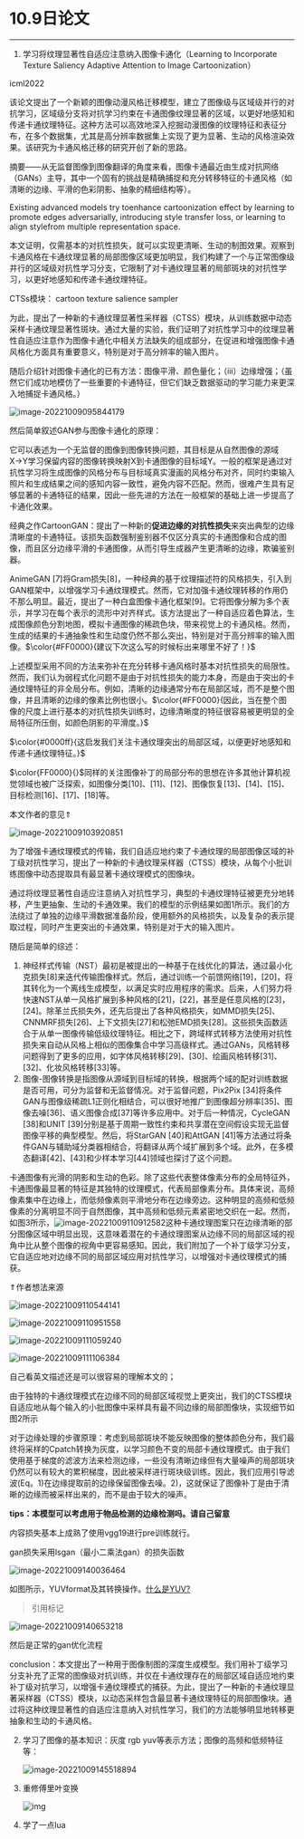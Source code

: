 # 10.9日论文 

---



1. 学习将纹理显著性自适应注意纳入图像卡通化（Learning to Incorporate Texture Saliency Adaptive Attention to Image Cartoonization）

icml2022

该论文提出了一个新颖的图像动漫风格迁移模型，建立了图像级与区域级并行的对抗学习，区域级分支将对抗学习约束在卡通图像纹理显著的区域，以更好地感知和传递卡通纹理特征。这种方法可以高效地深入挖掘动漫图像的纹理特征和表征分布，在多个数据集，尤其是高分辨率数据集上实现了更为显著、生动的风格渲染效果。该研究为卡通风格迁移的研究开创了新的思路。



摘要——从无监督图像到图像翻译的角度来看，图像卡通最近由生成对抗网络（GANs）主导，其中一个固有的挑战是精确捕捉和充分转移特征的卡通风格（如清晰的边缘、平滑的色彩阴影、抽象的精细结构等）。

Existing advanced models try toenhance cartoonization effect by learning to promote edges adversarially, introducing style transfer loss, or learning to align stylefrom multiple representation space.

本文证明，仅需基本的对抗性损失，就可以实现更清晰、生动的制图效果。观察到卡通风格在卡通纹理显著的局部图像区域更加明显，我们构建了一个与正常图像级并行的区域级对抗性学习分支，它限制了对卡通纹理显著的局部斑块的对抗性学习，以更好地感知和传递卡通纹理特征。

CTSs模块： cartoon texture salience sampler

为此，提出了一种新的卡通纹理显著性采样器（CTSS）模块，从训练数据中动态采样卡通纹理显著性斑块。通过大量的实验，我们证明了对抗性学习中的纹理显著性自适应注意作为图像卡通化中相关方法缺失的组成部分，在促进和增强图像卡通风格化方面具有重要意义，特别是对于高分辨率的输入图片。

随后介绍针对图像卡通化的已有方法：图像平滑、颜色量化；（iii）边缘增强；（虽然它们成功地模仿了一些重要的卡通特征，但它们缺乏数据驱动的学习能力来更深入地捕捉卡通风格。）

![image-20221009095844179](C:\Users\lzhrt\AppData\Roaming\Typora\typora-user-images\image-20221009095844179.png)

然后简单叙述GAN参与图像卡通化的原理：

它可以表述为一个无监督的图像到图像转换问题，其目标是从自然图像的源域X→Y学习保留内容的图像转换映射X到卡通图像的目标域Y。一般的框架是通过对抗性学习将生成图像的风格分布与目标域真实漫画的风格分布对齐，同时约束输入照片和生成结果之间的感知内容一致性，避免内容不匹配。然而，很难产生具有足够显著的卡通特征的结果，因此一些先进的方法在一般框架的基础上进一步提高了卡通化效果。

经典之作CartoonGAN：提出了一种新的**促进边缘的对抗性损失**来突出典型的边缘清晰度的卡通特征。该损失函数强制鉴别器不仅区分真实的卡通图像和合成的图像，而且区分边缘平滑的卡通图像，从而引导生成器产生更清晰的边缘，欺骗鉴别器。

AnimeGAN [7]将Gram损失[8]，一种经典的基于纹理描述符的风格损失，引入到GAN框架中，以增强学习卡通纹理模式。然而，它对加强卡通纹理转移的作用仍不那么明显。最近，提出了一种白盒图像卡通化框架[9]。它将图像分解为多个表示，并学习在每个表示的流形中对齐样式。该方法提出了一种自适应着色算法，生成图像颜色分割地图，模拟卡通图像的稀疏色块，带来视觉上的卡通风格。然而，生成的结果的卡通抽象性和生动度仍然不那么突出，特别是对于高分辨率的输入图像。$\color{#FF0000}{建议下次这么写的时候标出来哪里不好了！}$



上述模型采用不同的方法来弥补在充分转移卡通风格时基本对抗性损失的局限性。然而，我们认为弱程式化问题不是由于对抗性损失的能力本身，而是由于突出的卡通纹理特征的非全局分布。例如，清晰的边缘通常分布在局部区域，而不是整个图像，并且清晰的边缘的像素比例也很小。$\color{#FF0000}{因此，当在整个图像的尺度上进行基本的对抗性损失训练时，边缘清晰度的特征很容易被更明显的全局特征所压倒，如颜色阴影的平滑度。}$

$\color{#0000ff}{这启发我们关注卡通纹理突出的局部区域，以便更好地感知和传递卡通纹理特征。}$

$\color{FF0000}{}$​同样的关注图像补丁的局部分布的思想在许多其他计算机视觉领域也被广泛探索，如图像分类[10]、[11]、[12]、图像恢复[13]、[14]、[15]、目标检测[16]、[17]、[18]等。

本文作者的意见$\Uparrow$





![image-20221009103920851](C:\Users\lzhrt\AppData\Roaming\Typora\typora-user-images\image-20221009103920851.png)

为了增强卡通纹理模式的传输，我们自适应地约束了卡通纹理的局部图像区域的补丁级对抗性学习，提出了一种新的卡通纹理采样器（CTSS）模块，从每个小批训练图像中动态提取具有最显著卡通纹理模式的图像块。

通过将纹理显著性自适应注意纳入对抗性学习，典型的卡通纹理特征被更充分地转移，产生更抽象、生动的卡通效果。我们的模型的示例结果如图1所示。我们的方法绕过了单独的边缘平滑数据准备阶段，使用额外的风格损失，以及复杂的表示提取过程，同时产生更突出的卡通效果，特别是对于大的输入图片。



随后是简单的综述：

1. 神经样式传输（NST）最初是被提出的一种基于在线优化的算法，通过最小化克损失[8]来迭代传输图像样式。然后，通过训练一个前馈网络[19]，[20]，将其转化为一个离线生成模型，以满足实时应用程序的需求。后来，人们努力将快速NST从单一风格扩展到多种风格的[21]，[22]，甚至是任意风格的[23]，[24]。除革兰氏损失外，还先后提出了各种风格损失，如MMD损失[25]、CNNMRF损失[26]、上下文损失[27]和松弛EMD损失[28]。这些损失函数适合于从单一图像传输低级纹理特征。相比之下，跨域样式转移方法使用对抗性损失来自动从风格上相似的图像集合中学习高级样式。通过GANs，风格转移问题得到了更多的应用，如字体风格转移[29]、[30]、绘画风格转移[31]、[32]、化妆风格转移[33]等。
2. 图像-图像转换是指图像从源域到目标域的转换，根据两个域的配对训练数据是否可用，可分为监督和无监督情况。对于监督问题，Pix2Pix [34]将条件GAN与图像级稀疏L1正则化相结合，可以很好地推广到图像超分辨率[35]、图像去噪[36]、语义图像合成[37]等许多应用中。对于后一种情况，CycleGAN [38]和UNIT [39]分别是基于周期一致性约束和共享潜在空间假设实现无监督图像平移的典型模型。然后，将StarGAN [40]和AttGAN [41]等方法通过将条件GAN与辅助域分类器相结合，将翻译从两个域扩展到多个域。此外，在多模态翻译[42]、[43]和少样本学习[44]领域也探讨了这个问题。





卡通图像有光滑的阴影和生动的色彩。除了这些代表整体像素分布的全局特征外，卡通图像最显著的特征是其独特的纹理模式，代表局部像素分布。具体来说，高频像素集中在边缘上，而低频像素则平滑地分布在边缘旁边。这种明显的高频和低频像素的分离明显不同于自然图像，其中高频和低频元素紧密地交织在一起。然而，如图3所示，![image-20221009110912582](C:\Users\lzhrt\AppData\Roaming\Typora\typora-user-images\image-20221009110912582.png)这种卡通纹理图案只在边缘清晰的部分图像区域中明显出现，这意味着潜在的卡通纹理图案从边缘不同的局部区域的视角中比从整个图像的视角中更容易感知。因此，我们附加了一个补丁级学习分支，它自适应地对边缘不同的局部区域应用对抗性学习，以增强对卡通纹理模式的捕获。

$\Uparrow$作者想法来源

![image-20221009110544141](C:\Users\lzhrt\AppData\Roaming\Typora\typora-user-images\image-20221009110544141.png)



![image-20221009110951558](C:\Users\lzhrt\AppData\Roaming\Typora\typora-user-images\image-20221009110951558.png)

![image-20221009111059240](C:\Users\lzhrt\AppData\Roaming\Typora\typora-user-images\image-20221009111059240.png)

![image-20221009111106384](C:\Users\lzhrt\AppData\Roaming\Typora\typora-user-images\image-20221009111106384.png)

自己看英文描述还是可以很容易的理解本文的；



由于独特的卡通纹理模式在边缘不同的局部区域视觉上更突出，我们的CTSS模块自适应地从每个输入的小批图像中采样具有最不同边缘的局部图像块，实现细节如图2所示

对于边缘处理的步骤原理：考虑到局部斑块不能反映图像的整体颜色分布，我们最终将采样的Cpatch转换为灰度，以学习颜色不变的局部卡通纹理模式。由于我们使用基于梯度的滤波方法来检测边缘，一些没有清晰边缘但有大量噪声的局部斑块仍然可以有较大的累积梯度，因此被采样进行斑块级训练。因此，我们应用引导滤波(Eq。1)在边缘提取前的边缘保留图像去噪。2)，这就保证了图像补丁是由于清晰的边缘而被采样出来的，而不是由于较大的噪声。

**tips：本模型可以考虑用于物品检测的边缘检测吗。请自己留意**



内容损失基本上成熟了使用vgg19进行pre训练就行。

gan损失采用lsgan（最小二乘法gan）的损失函数

![image-20221009140036464](C:\Users\lzhrt\AppData\Roaming\Typora\typora-user-images\image-20221009140036464.png)

如图所示，YUVformat及其转换操作。[什么是YUV?](https://zhuanlan.zhihu.com/p/384455058)

> 引用标记	 

![image-20221009140653218](C:\Users\lzhrt\AppData\Roaming\Typora\typora-user-images\image-20221009140653218.png)

然后是正常的gan优化流程

conclusion：本文提出了一种用于图像制图的深度生成模型。我们用补丁级学习分支补充了正常的图像级对抗训练，并仅在卡通纹理存在的局部区域自适应地约束补丁级对抗学习，以增强卡通纹理模式的捕获。为此，提出了一种新的卡通纹理显著采样器（CTSS）模块，以动态采样包含最显著卡通纹理特征的局部图像块。通过将这种纹理显著性的自适应注意纳入对抗性学习，我们的方法能够明显地转移更抽象和生动的卡通风格。





2. 学习了图像的基本知识：灰度 rgb yuv等表示方法；图像的高频和低频特征等：

   ![image-20221009145518894](C:\Users\lzhrt\AppData\Roaming\Typora\typora-user-images\image-20221009145518894.png)

3. 重修傅里叶变换

   ![img](https://img-blog.csdnimg.cn/img_convert/9051a9e4910fe101516b296184935c7b.png)

   

4. 学了一点lua


